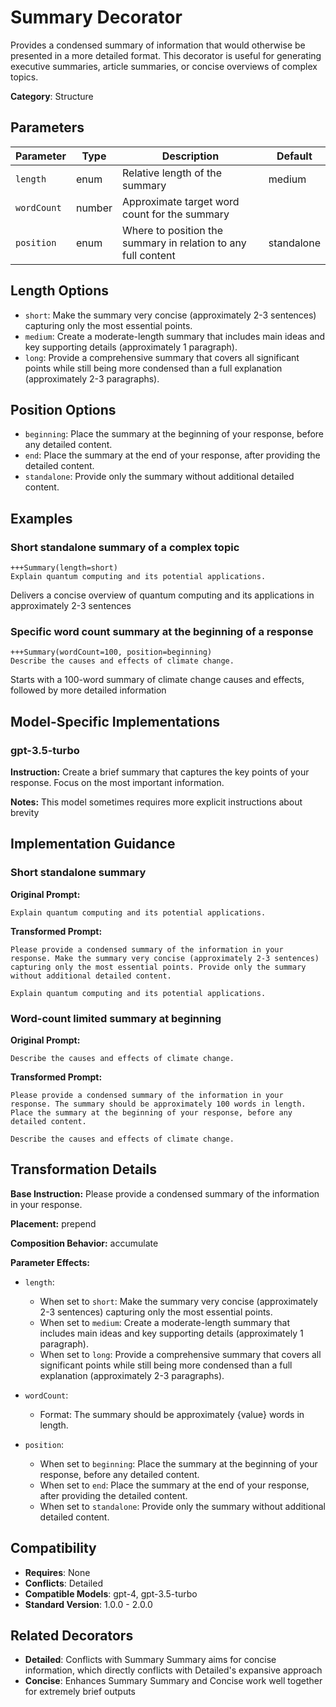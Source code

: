 # Summary Decorator

Provides a condensed summary of information that would otherwise be presented in a more detailed format. This decorator is useful for generating executive summaries, article summaries, or concise overviews of complex topics.

**Category**: Structure

## Parameters

| Parameter | Type | Description | Default |
|-----------|------|-------------|--------|
| `length` | enum | Relative length of the summary | medium |
| `wordCount` | number | Approximate target word count for the summary |  |
| `position` | enum | Where to position the summary in relation to any full content | standalone |

## Length Options

- `short`: Make the summary very concise (approximately 2-3 sentences) capturing only the most essential points.
- `medium`: Create a moderate-length summary that includes main ideas and key supporting details (approximately 1 paragraph).
- `long`: Provide a comprehensive summary that covers all significant points while still being more condensed than a full explanation (approximately 2-3 paragraphs).

## Position Options

- `beginning`: Place the summary at the beginning of your response, before any detailed content.
- `end`: Place the summary at the end of your response, after providing the detailed content.
- `standalone`: Provide only the summary without additional detailed content.

## Examples

### Short standalone summary of a complex topic

```
+++Summary(length=short)
Explain quantum computing and its potential applications.
```

Delivers a concise overview of quantum computing and its applications in approximately 2-3 sentences

### Specific word count summary at the beginning of a response

```
+++Summary(wordCount=100, position=beginning)
Describe the causes and effects of climate change.
```

Starts with a 100-word summary of climate change causes and effects, followed by more detailed information

## Model-Specific Implementations

### gpt-3.5-turbo

**Instruction:** Create a brief summary that captures the key points of your response. Focus on the most important information.

**Notes:** This model sometimes requires more explicit instructions about brevity


## Implementation Guidance

### Short standalone summary

**Original Prompt:**
```
Explain quantum computing and its potential applications.
```

**Transformed Prompt:**
```
Please provide a condensed summary of the information in your response. Make the summary very concise (approximately 2-3 sentences) capturing only the most essential points. Provide only the summary without additional detailed content.

Explain quantum computing and its potential applications.
```

### Word-count limited summary at beginning

**Original Prompt:**
```
Describe the causes and effects of climate change.
```

**Transformed Prompt:**
```
Please provide a condensed summary of the information in your response. The summary should be approximately 100 words in length. Place the summary at the beginning of your response, before any detailed content.

Describe the causes and effects of climate change.
```

## Transformation Details

**Base Instruction:** Please provide a condensed summary of the information in your response.

**Placement:** prepend

**Composition Behavior:** accumulate

**Parameter Effects:**

- `length`:
  - When set to `short`: Make the summary very concise (approximately 2-3 sentences) capturing only the most essential points.
  - When set to `medium`: Create a moderate-length summary that includes main ideas and key supporting details (approximately 1 paragraph).
  - When set to `long`: Provide a comprehensive summary that covers all significant points while still being more condensed than a full explanation (approximately 2-3 paragraphs).

- `wordCount`:
  - Format: The summary should be approximately {value} words in length.

- `position`:
  - When set to `beginning`: Place the summary at the beginning of your response, before any detailed content.
  - When set to `end`: Place the summary at the end of your response, after providing the detailed content.
  - When set to `standalone`: Provide only the summary without additional detailed content.

## Compatibility

- **Requires**: None
- **Conflicts**: Detailed
- **Compatible Models**: gpt-4, gpt-3.5-turbo
- **Standard Version**: 1.0.0 - 2.0.0

## Related Decorators

- **Detailed**: Conflicts with Summary Summary aims for concise information, which directly conflicts with Detailed's expansive approach
- **Concise**: Enhances Summary Summary and Concise work well together for extremely brief outputs
